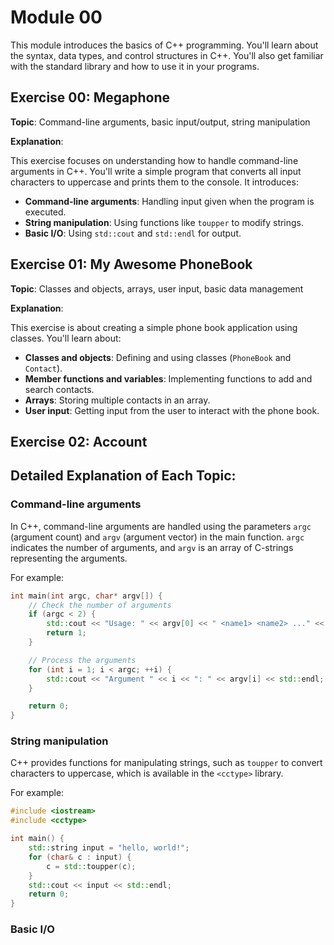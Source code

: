 # Module 00

This module introduces the basics of C++ programming. You'll learn about the syntax, data types, and control structures in C++. You'll also get familiar with the standard library and how to use it in your programs.

## Exercise 00: Megaphone

**Topic**: Command-line arguments, basic input/output, string manipulation

**Explanation**:

This exercise focuses on understanding how to handle command-line arguments in C++. You'll write a simple program that converts all input characters to uppercase and prints them to the console. It introduces:

- **Command-line arguments**: Handling input given when the program is executed.
- **String manipulation**: Using functions like `toupper` to modify strings.
- **Basic I/O**: Using `std::cout` and `std::endl` for output.

## Exercise 01: My Awesome PhoneBook

**Topic**: Classes and objects, arrays, user input, basic data management

**Explanation**:

This exercise is about creating a simple phone book application using classes. You'll learn about:

- **Classes and objects**: Defining and using classes (`PhoneBook` and `Contact`).
- **Member functions and variables**: Implementing functions to add and search contacts.
- **Arrays**: Storing multiple contacts in an array.
- **User input**: Getting input from the user to interact with the phone book.

## Exercise 02: Account


## Detailed Explanation of Each Topic:

### Command-line arguments

In C++, command-line arguments are handled using the parameters `argc` (argument count) and `argv` (argument vector) in the main function. `argc` indicates the number of arguments, and `argv` is an array of C-strings representing the arguments.

For example:

```cpp
int main(int argc, char* argv[]) {
	// Check the number of arguments
	if (argc < 2) {
		std::cout << "Usage: " << argv[0] << " <name1> <name2> ..." << std::endl;
		return 1;
	}

	// Process the arguments
	for (int i = 1; i < argc; ++i) {
		std::cout << "Argument " << i << ": " << argv[i] << std::endl;
	}

	return 0;
}
```

### String manipulation

C++ provides functions for manipulating strings, such as `toupper` to convert characters to uppercase, which is available in the `<cctype>` library.

For example:

```cpp
#include <iostream>
#include <cctype>

int main() {
	std::string input = "hello, world!";
	for (char& c : input) {
		c = std::toupper(c);
	}
	std::cout << input << std::endl;
	return 0;
}
```

### Basic I/O

